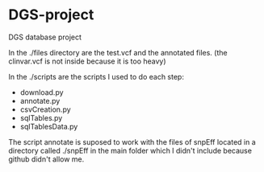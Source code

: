 # DGS-project
DGS database project

In the ./files directory are the test.vcf and the annotated files. (the clinvar.vcf is not inside because it is too heavy)

In the ./scripts are the scripts I used to do each step:
- download.py
- annotate.py
- csvCreation.py
- sqlTables.py
- sqlTablesData.py

The script annotate is suposed to work with the files of snpEff located in a directory called ./snpEff in the main folder which I didn't include because github didn't allow me.
